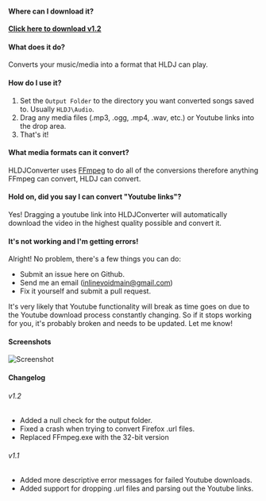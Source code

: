 #### Where can I download it?
**[Click here to download v1.2](https://github.com/inlinevoid/HLDJConverter/releases/download/1.2/HLDJC.1.2.Full.zip)**

#### What does it do?
Converts your music/media into a format that HLDJ can play.

#### How do I use it?
1. Set the `Output Folder` to the directory you want converted songs saved to.  Usually `HLDJ\Audio`.
2. Drag any media files (.mp3, .ogg, .mp4, .wav, etc.) or Youtube links into the drop area.
3. That's it!

#### What media formats can it convert?
HLDJConverter uses [FFmpeg](https://www.ffmpeg.org/general.html#Audio-Codecs) to do all of the conversions therefore anything FFmpeg can convert, HLDJ can convert.

#### Hold on, did you say I can convert "Youtube links"?
Yes! Dragging a youtube link into HLDJConverter will automatically download the video in the highest quality possible and convert it.

#### It's not working and I'm getting errors!
Alright!  No problem, there's a few things you can do:
* Submit an issue here on Github.
* Send me an email (inlinevoidmain@gmail.com)
* Fix it yourself and submit a pull request.

It's very likely that Youtube functionality will break as time goes on due to the Youtube download process constantly changing.  So if it stops working for you, it's probably broken and needs to be updated.  Let me know!

#### Screenshots
![Screenshot](http://i.imgur.com/h77YRC9.png)

#### Changelog
###### v1.2
- Added a null check for the output folder.
- Fixed a crash when trying to convert Firefox .url files.
- Replaced FFmpeg.exe with the 32-bit version

###### v1.1
- Added more descriptive error messages for failed Youtube downloads.
- Added support for dropping .url files and parsing out the Youtube links.
